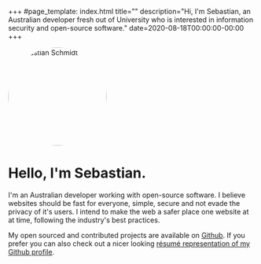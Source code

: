 +++
#page_template: index.html
title=""
description="Hi, I'm Sebastian, an Australian developer fresh out of University who is interested in information security and open-source software."
date=2020-08-18T00:00:00-00:00
+++
<div style="height: 200px">
    <img src='/images/profile.jpg' alt='Sebastian Schmidt' width='200' height='200' style='margin: 0 auto;border-radius: 50%'>
</div>

<div class="reveal">
  <h1>Hello, I'm Sebastian.</h1>
  <p>I'm an Australian developer working with open-source software. I believe websites should be fast for everyone, simple, secure and not evade the privacy of it's users. I intend to make the web a safer place one website at at time, following the industry's best practices.</p>

  <p>My open sourced and contributed projects are available on <a href="https://github.com/publicarray/">Github</a>. If you prefer you can also check out a nicer looking <a href="https://resume.github.io/?publicarray">résumé representation of my Github profile</a>.</p>
</div>
